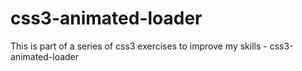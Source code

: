 # css3-animated-loader
This is part of a series of css3 exercises to improve my skills - css3-animated-loader
